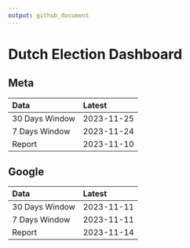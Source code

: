 ```yaml
---
output: github_document
---
```


# Dutch Election Dashboard



## Meta


|Data           |Latest     |
|:--------------|:----------|
|30 Days Window |2023-11-25 |
|7 Days Window  |2023-11-24 |
|Report         |2023-11-10 |

## Google


|Data           |Latest     |
|:--------------|:----------|
|30 Days Window |2023-11-11 |
|7 Days Window  |2023-11-11 |
|Report         |2023-11-14 |
